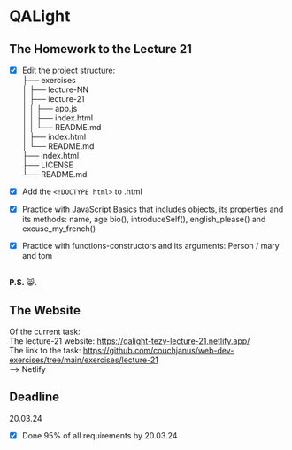# QALight
## The Homework to the Lecture 21

- [x] Edit the project structure:<br>
├── exercises<br>
│   ├── lecture-NN<br>
│   ├── lecture-21<br>
│   │   ├── app.js<br>
│   │   ├── index.html<br>
│   │   └── README.md<br>
│   ├── index.html <br>
│   └── README.md<br>
├── index.html<br>
├── LICENSE<br>
└── README.md<br>

- [x] Add the `<!DOCTYPE html>` to .html<br>
- [x] Practice with JavaScript Basics that includes objects, its properties and its methods: name, age bio(), introduceSelf(), english_please() and excuse_my_french()
- [x] Practice with functions-constructors and its arguments: Person / mary and tom
<br><br>

**P.S.** 😸.

## The Website
Of the current task: <br>
The lecture-21 website: https://qalight-tezv-lecture-21.netlify.app/<br>
The link to the task: https://github.com/couchjanus/web-dev-exercises/tree/main/exercises/lecture-21
<br />
--> Netlify

## Deadline
20.03.24 <br />

- [x] Done 95% of all requirements by 20.03.24